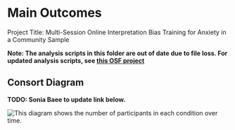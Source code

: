 
# Main Outcomes

Project Title: Multi-Session Online Interpretation Bias Training for Anxiety in a Community Sample

**Note: The analysis scripts in this folder are out of date due to file loss. For updated analysis scripts, see [this OSF project](https://osf.io/3b67v/)**

## Consort Diagram

**TODO: Sonia Baee to update link below.**

![This diagram](https://github.com/TeachmanLab/R34-Data/blob/master/Consort%20Diagram.png) shows the number of participants in each condition over time.


